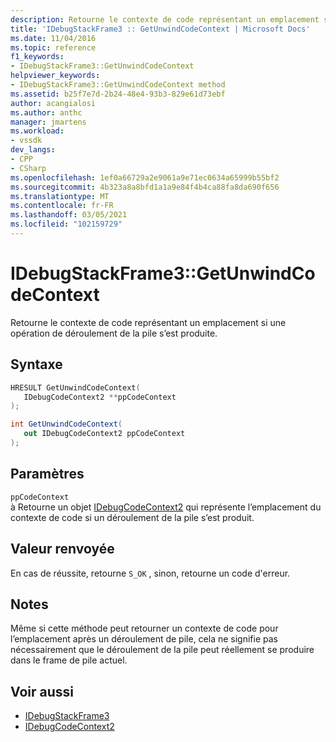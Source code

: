 ```yaml
---
description: Retourne le contexte de code représentant un emplacement si une opération de déroulement de la pile s’est produite.
title: 'IDebugStackFrame3 :: GetUnwindCodeContext | Microsoft Docs'
ms.date: 11/04/2016
ms.topic: reference
f1_keywords:
- IDebugStackFrame3::GetUnwindCodeContext
helpviewer_keywords:
- IDebugStackFrame3::GetUnwindCodeContext method
ms.assetid: b25f7e7d-2b24-48e4-93b3-829e61d73ebf
author: acangialosi
ms.author: anthc
manager: jmartens
ms.workload:
- vssdk
dev_langs:
- CPP
- CSharp
ms.openlocfilehash: 1ef0a66729a2e9061a9e71ec0634a65999b55bf2
ms.sourcegitcommit: 4b323a8a8bfd1a1a9e84f4b4ca88fa8da690f656
ms.translationtype: MT
ms.contentlocale: fr-FR
ms.lasthandoff: 03/05/2021
ms.locfileid: "102159729"
---
```

# <a name="idebugstackframe3getunwindcodecontext"></a>IDebugStackFrame3::GetUnwindCodeContext
Retourne le contexte de code représentant un emplacement si une opération de déroulement de la pile s’est produite.

## <a name="syntax"></a>Syntaxe

```cpp
HRESULT GetUnwindCodeContext(
   IDebugCodeContext2 **ppCodeContext
);
```

```csharp
int GetUnwindCodeContext(
   out IDebugCodeContext2 ppCodeContext
);
```

## <a name="parameters"></a>Paramètres
`ppCodeContext`\
à Retourne un objet [IDebugCodeContext2](../../../extensibility/debugger/reference/idebugcodecontext2.md) qui représente l’emplacement du contexte de code si un déroulement de la pile s’est produit.

## <a name="return-value"></a>Valeur renvoyée
 En cas de réussite, retourne `S_OK` , sinon, retourne un code d'erreur.

## <a name="remarks"></a>Notes
 Même si cette méthode peut retourner un contexte de code pour l’emplacement après un déroulement de pile, cela ne signifie pas nécessairement que le déroulement de la pile peut réellement se produire dans le frame de pile actuel.

## <a name="see-also"></a>Voir aussi
- [IDebugStackFrame3](../../../extensibility/debugger/reference/idebugstackframe3.md)
- [IDebugCodeContext2](../../../extensibility/debugger/reference/idebugcodecontext2.md)
